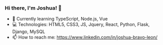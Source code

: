 ### Hi there, I'm Joshua! 👋
- 🚀  Currently learning TypeScript, Node.js, Vue
- 💻 Technologies: HTML5, CSS3, JS, Jquery, React, Python, Flask, Django, MySQL
- 📫 How to reach me: https://www.linkedin.com/in/joshua-bravo-leon/
